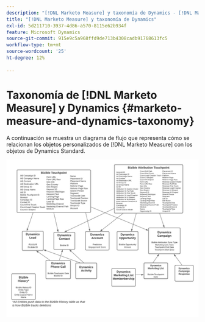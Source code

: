 ```yaml
---
description: "[!DNL Marketo Measure] y taxonomía de Dynamics - [!DNL Marketo Measure]"
title: "[!DNL Marketo Measure] y taxonomía de Dynamics"
exl-id: 5d211710-3937-4d86-a570-8115e62b934f
feature: Microsoft Dynamics
source-git-commit: 915e9c5a968ffd9de713b4308cadb91768613fc5
workflow-type: tm+mt
source-wordcount: '25'
ht-degree: 12%

---
```


# Taxonomía de [!DNL Marketo Measure] y Dynamics {#marketo-measure-and-dynamics-taxonomy}

A continuación se muestra un diagrama de flujo que representa cómo se relacionan los objetos personalizados de [!DNL Marketo Measure] con los objetos de Dynamics Standard.<p>

![](assets/bizible-and-dynamics-taxonomy-1.png)
